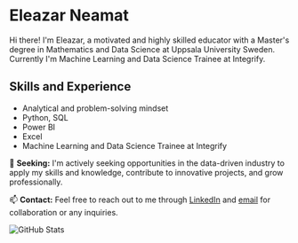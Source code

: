 # Eleazar Neamat

Hi there! I'm Eleazar, a motivated and highly skilled educator with a Master's degree in Mathematics and Data Science at Uppsala University Sweden. Currently I'm Machine Learning and Data Science Trainee at Integrify.

## Skills and Experience
- Analytical and problem-solving mindset
- Python, SQL
- Power BI
- Excel
- Machine Learning and Data Science Trainee at Integrify

🔎 **Seeking:**
I'm actively seeking opportunities in the data-driven industry to apply my skills and knowledge, contribute to innovative projects, and grow professionally.

📫 **Contact:**
Feel free to reach out to me through [LinkedIn](https://www.linkedin.com/in/eleazar-neamat-1b6313213/) and [email](neamateleazar@gmail.com) for collaboration or any inquiries.


<!-- GitHub Readme Stats -->
<img align="left" src="https://github-readme-stats.vercel.app/api?username=neleazar&show_icons=true&theme=dark" alt="GitHub Stats" />


